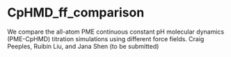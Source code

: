 # CpHMD_ff_comparison
We compare the all-atom PME continuous constant pH molecular dynamics (PME-CpHMD) titration simulations using different force fields.
Craig Peeples, Ruibin Liu, and Jana Shen (to be submitted)
